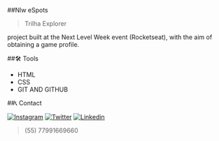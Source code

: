 ##Nlw eSpots 

>Trilha Explorer

project built at the Next Level Week event (Rocketseat), with the aim of obtaining a game profile.

##🛠️ Tools

-   HTML
-   CSS
-   GIT AND GITHUB 

##📞 Contact

[![Instagram](https://img.shields.io/badge/Instagram-E4405F?style=for-the-badge&logo=instagram&logoColor=white)](https://www.instagram.com/xandeflores_/)
[![Twitter](https://img.shields.io/badge/Twitter-1DA1F2?style=for-the-badge&logo=twitter&logoColor=white)](https://twitter.com/XandeOliveira7_)
[![Linkedin](https://img.shields.io/badge/LinkedIn-0077B5?style=for-the-badge&logo=linkedin&logoColor=white)](https://www.linkedin.com/in/alexandre-flores-aa3817268/)

>(55) 77991669660
